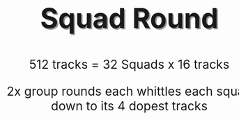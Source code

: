 <div style="display:flex;width:100vw;justify-content:space-around">
<div style="width:64vw;text-align:center;">
<div style="font-size:3em;text-shadow:3px 3px #999;">

## Squad Round

</div>

<div style="font-size:2em;">

512 tracks = 32 Squads x 16 tracks

2x group rounds each whittles each squad down to its 4 dopest tracks


</div>
</div>
</div>

